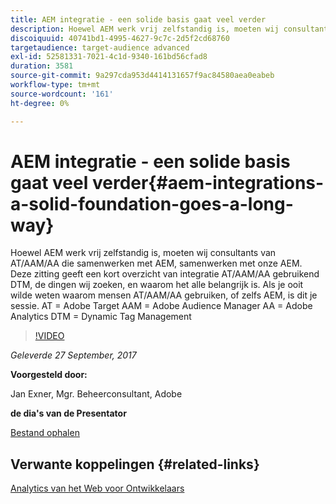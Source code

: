 ```yaml
---
title: AEM integratie - een solide basis gaat veel verder
description: Hoewel AEM werk vrij zelfstandig is, moeten wij consultants van AT/AAM/AA die samenwerken met AEM, samenwerken met onze AEM. Deze zitting geeft een kort overzicht van integratie AT/AAM/AA gebruikend DTM, de dingen wij zoeken, en waarom het alle belangrijk is.
discoiquuid: 40741bd1-4995-4627-9c7c-2d5f2cd68760
targetaudience: target-audience advanced
exl-id: 52581331-7021-4c1d-9340-161bd56cfad8
duration: 3581
source-git-commit: 9a297cda953d4414131657f9ac84580aea0eabeb
workflow-type: tm+mt
source-wordcount: '161'
ht-degree: 0%

---
```


# AEM integratie - een solide basis gaat veel verder{#aem-integrations-a-solid-foundation-goes-a-long-way}

Hoewel AEM werk vrij zelfstandig is, moeten wij consultants van AT/AAM/AA die samenwerken met AEM, samenwerken met onze AEM. Deze zitting geeft een kort overzicht van integratie AT/AAM/AA gebruikend DTM, de dingen wij zoeken, en waarom het alle belangrijk is. Als je ooit wilde weten waarom mensen AT/AAM/AA gebruiken, of zelfs AEM, is dit je sessie.   AT = Adobe Target AAM = Adobe Audience Manager AA = Adobe Analytics DTM = Dynamic Tag Management

>[!VIDEO](https://video.tv.adobe.com/v/19833/?quality=9)

*Geleverde 27 September, 2017*

**Voorgesteld door:**

Jan Exner, Mgr. Beheerconsultant, Adobe

**de dia&#39;s van de Presentator**

[Bestand ophalen](assets/170927-aem-gems-integrations.pdf)

## Verwante koppelingen {#related-links}

[ Analytics van het Web voor Ontwikkelaars ](https://webanalyticsfordevelopers.com/)

<!--
[Get back to the Overview](https://helpx.adobe.com/experience-manager/kt/eseminars/gems/aem-index.html)
-->
